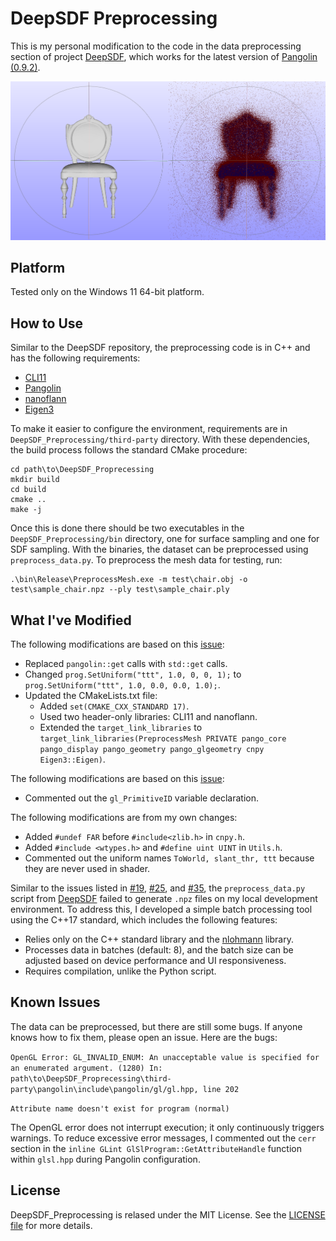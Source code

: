 # DeepSDF Preprocessing

This is my personal modification to the code in the data preprocessing section of project [DeepSDF][1], which works for the latest version of [Pangolin (0.9.2)][2].

![chair](test/chair.png)

## Platform

Tested only on the Windows 11 64-bit platform.

## How to Use

Similar to the DeepSDF repository, the preprocessing code is in C++ and has the following requirements:

- [CLI11][3]
- [Pangolin][2]
- [nanoflann][4]
- [Eigen3][5]


To make it easier to configure the environment, requirements are in `DeepSDF_Preprocessing/third-party` directory. With these dependencies, the build process follows the standard CMake procedure:

```
cd path\to\DeepSDF_Proprecessing
mkdir build
cd build
cmake ..
make -j
```

Once this is done there should be two executables in the `DeepSDF_Preprocessing/bin` directory, one for surface sampling and one for SDF sampling. With the binaries, the dataset can be preprocessed using `preprocess_data.py`. To preprocess the mesh data for testing, run:

```
.\bin\Release\PreprocessMesh.exe -m test\chair.obj -o test\sample_chair.npz --ply test\sample_chair.ply
```

## What I've Modified

The following modifications are based on this [issue][6]:
* Replaced `pangolin::get` calls with `std::get` calls.
* Changed `prog.SetUniform("ttt", 1.0, 0, 0, 1);` to `prog.SetUniform("ttt", 1.0, 0.0, 0.0, 1.0);`.
* Updated the CMakeLists.txt file:
    * Added `set(CMAKE_CXX_STANDARD 17)`.
    * Used two header-only libraries: CLI11 and nanoflann.
    * Extended the `target_link_libraries` to `target_link_libraries(PreprocessMesh PRIVATE pango_core pango_display pango_geometry pango_glgeometry cnpy Eigen3::Eigen)`.

The following modifications are based on this [issue][7]:
* Commented out the `gl_PrimitiveID` variable declaration.

The following modifications are from my own changes:
* Added `#undef FAR` before `#include<zlib.h>` in `cnpy.h`.
* Added `#include <wtypes.h>` and `#define uint UINT` in `Utils.h`.
* Commented out the uniform names `ToWorld, slant_thr, ttt` because they are never used in shader.

Similar to the issues listed in [#19][8], [#25][9], and [#35][7], the `preprocess_data.py` script from [DeepSDF][1] failed to generate `.npz` files on my local development environment. To address this, I developed a simple batch processing tool using the C++17 standard, which includes the following features:
* Relies only on the C++ standard library and the [nlohmann][10] library.
* Processes data in batches (default: 8), and the batch size can be adjusted based on device performance and UI responsiveness.
* Requires compilation, unlike the Python script.

## Known Issues

The data can be preprocessed, but there are still some bugs. If anyone knows how to fix them, please open an issue. Here are the bugs:

`OpenGL Error: GL_INVALID_ENUM: An unacceptable value is specified for an enumerated argument. (1280)
In: path\to\DeepSDF_Proprecessing\third-party\pangolin\include\pangolin/gl/gl.hpp, line 202`

`Attribute name doesn't exist for program (normal)`

The OpenGL error does not interrupt execution; it only continuously triggers warnings. To reduce excessive error messages, I commented out the `cerr` section in the `inline GLint GlSlProgram::GetAttributeHandle` function within `glsl.hpp` during Pangolin configuration.
## License

DeepSDF_Preprocessing is relased under the MIT License. See the [LICENSE file][11] for more details.


[1]: https://github.com/facebookresearch/DeepSDF
[2]: https://github.com/stevenlovegrove/Pangolin
[3]: https://github.com/CLIUtils/CLI11
[4]: https://github.com/jlblancoc/nanoflann
[5]: https://eigen.tuxfamily.org
[6]: https://github.com/stevenlovegrove/Pangolin/issues/725
[7]: https://github.com/facebookresearch/DeepSDF/issues/35
[8]: https://github.com/facebookresearch/DeepSDF/issues/19
[9]: https://github.com/facebookresearch/DeepSDF/issues/25
[10]: https://github.com/nlohmann/json
[11]: https://github.com/Xiaoyanglib/DeepSDF_Preprocessing/blob/main/LICENSE

